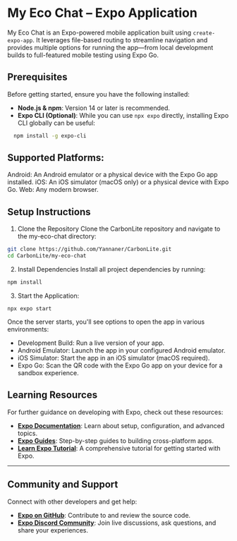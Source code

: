 # My Eco Chat – Expo Application

My Eco Chat is an Expo-powered mobile application built using `create-expo-app`. It leverages file-based routing to streamline navigation and provides multiple options for running the app—from local development builds to full-featured mobile testing using Expo Go.

## Prerequisites

Before getting started, ensure you have the following installed:

- **Node.js & npm**: Version 14 or later is recommended.
- **Expo CLI (Optional)**: While you can use `npx expo` directly, installing Expo CLI globally can be useful:
```bash
  npm install -g expo-cli
```
## Supported Platforms:
Android: An Android emulator or a physical device with the Expo Go app installed.
iOS: An iOS simulator (macOS only) or a physical device with Expo Go.
Web: Any modern browser.

## Setup Instructions
1. Clone the Repository
Clone the CarbonLite repository and navigate to the my-eco-chat directory:

```bash
git clone https://github.com/Yannaner/CarbonLite.git
cd CarbonLite/my-eco-chat
```
2. Install Dependencies
Install all project dependencies by running:
```bash
npm install
```
3. Start the Application:
```
npx expo start
```

Once the server starts, you'll see options to open the app in various environments:

- Development Build: Run a live version of your app.
- Android Emulator: Launch the app in your configured Android emulator.
- iOS Simulator: Start the app in an iOS simulator (macOS required).
- Expo Go: Scan the QR code with the Expo Go app on your device for a sandbox experience.

## Learning Resources

For further guidance on developing with Expo, check out these resources:

- **[Expo Documentation](https://docs.expo.dev/)**: Learn about setup, configuration, and advanced topics.
- **[Expo Guides](https://docs.expo.dev/guides/)**: Step-by-step guides to building cross-platform apps.
- **[Learn Expo Tutorial](https://docs.expo.dev/tutorial/introduction/)**: A comprehensive tutorial for getting started with Expo.

---

## Community and Support

Connect with other developers and get help:

- **[Expo on GitHub](https://github.com/expo/expo)**: Contribute to and review the source code.
- **[Expo Discord Community](https://discord.com/invite/expo)**: Join live discussions, ask questions, and share your experiences.
